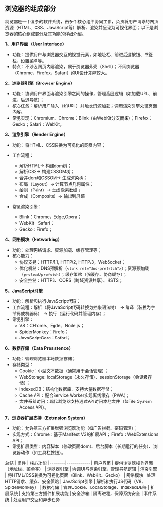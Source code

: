 ## 浏览器的组成部分

浏览器是一个复杂的软件系统，由多个核心组件协同工作，负责将用户请求的网页资源（HTML、CSS、JavaScript等）解析、渲染并呈现为可视化界面；以下是浏览器的核心组成部分及其功能的详细介绍。

**1、用户界面（User Interface）**
- 功能：提供用户与浏览器交互的视觉元素，如地址栏、前进后退按钮、书签栏、设置菜单等。
- 特点：不涉及网页内容渲染，属于浏览器外壳（Shell）；不同浏览器（Chrome、Firefox、Safari）的UI设计差异较大。

**2、浏览器引擎（Browser Engine）**
- 功能：协调用户界面与渲染引擎之间的操作，管理高层逻辑（如加载URL、前进、后退导航）；
- 核心任务：解析用户输入（如URL）并触发资源加载；调用渲染引擎处理页面内容。
- 常见实现：Chromium、Chrome：Blink（由WebKit分支而来）；Firefox：Gecko；Safari：WebKit。

**3、渲染引擎（Render Engine）**
- 功能：将HTML、CSS装换为可视化的网页内容；
- 工作流程：
   - 解析HTML→ 构建dom树；
   - 解析CSS→ 构建CSSOM树；
   - 合并dom和CSSOM→ 生成渲染树；
   - 布局（Layout）→ 计算节点几何属性；
   - 绘制（Paint）→ 生成像素数据；
   - 合成（Composite）→ 输出到屏幕
 
- 常见渲染引擎：
   - Blink：Chrome，Edge,Opera；
   - WebKit：Safari；
   - Gecko：Firefo；
 
**4、网络模块（Networking）**
- 功能：处理网络请求、资源加载、缓存管理等；
- 核心能力：
   - 协议支持：HTTP/1.1, HTTP/2, HTTP/3，WebSocket；
   - 优化机制：DNS预解析（`<link rel="dns-prefetch">`）；资源预加载（`preload/prefetch`）；缓存策略（强缓存、协商缓存）；
   - 安全控制：HTTPS、CORS（跨域资源共享）、HSTS；


**5、JavaScript引擎**
- 功能：解析和执行JavaScript代码；
- 工作流程：解析（将JavaScript代码转换为抽象语法树） → 编译（装换为字节码或机器码） → 执行（运行代码并管理内存）；
- 常见引擎：
   - V8：CHrome、Egde、Node.js；
   - SpiderMonkey：Firefo；
   - JavaScriptCore：Safari；

 **6、数据存储（Data Presistence）**
 - 功能：管理浏览器本地数据存储；
 - 存储类型：
    - Cookie：小型文本数据（通常用于会话管理）；
    - WebStorage: localStorage（永久存储）、sessionStorage（会话级存储）；
    - IndexedDB：结构化数据库，支持大量数据存储；
    - Cache API：配合Service Worker实现离线缓存（PWA）；
    - 文件系统访问：现代浏览器支持通过API访问本地文件（如File System Access API）。
  
**7、浏览器扩展支持（Extension System）**
- 功能：允许第三方扩展增强浏览器功能（如广告拦截、密码管理）；
- 实现方式：Chrome：基于Manifest V3的扩展API； Firefo：WebExtensions API；
- 常见扩展类型：内容脚本（修改页面dom）、后台脚本（长期运行的任务）、浏览器动作（如工具栏按钮）。




总结
| 组件	| 核心功能
|--------|------------
| 用户界面	| 提供浏览器操作界面（地址栏、菜单等）
| 浏览器引擎	| 协调UI与渲染引擎，管理导航逻辑
| 渲染引擎	| 将HTML/CSS转换为可视化页面（Blink、WebKit、Gecko）
| 网络模块	| 处理HTTP请求、缓存、安全策略
| JavaScript引擎	| 解析和执行JS代码（V8、SpiderMonkey）
| 数据存储	| 管理Cookie、LocalStorage、IndexedDB等
| 扩展系统	| 支持第三方插件扩展功能
| 安全沙箱	| 隔离进程，保障系统安全
| 事件系统	| 处理用户交互和异步任务





